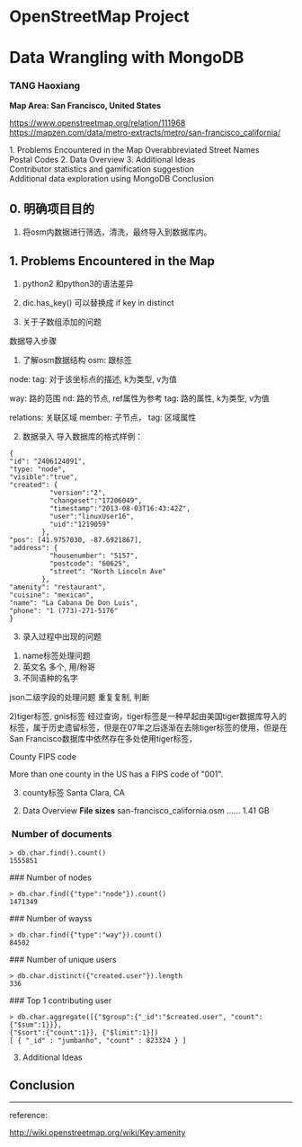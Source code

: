 # OpenStreetMap Project
# Data Wrangling with MongoDB
### TANG Haoxiang

**Map Area: San Francisco, United States**

https://www.openstreetmap.org/relation/111968
https://mapzen.com/data/metro-extracts/metro/san-francisco_california/

1. Problems Encountered in the Map
    Over­abbreviated Street Names
    Postal Codes
2. Data Overview
3. Additional Ideas
    Contributor statistics and gamification suggestion
    Additional data exploration using MongoDB
    Conclusion

## 0. 明确项目目的

1) 将osm内数据进行筛选，清洗，最终导入到数据库内。


## 1. Problems Encountered in the Map
1. python2 和python3的语法差异
1. dic.has_key()
可以替换成 if key in distinct

2. 关于子数组添加的问题



数据导入步骤
1. 了解osm数据结构
osm: 跟标签

node:
    tag: 对于该坐标点的描述, k为类型, v为值

way: 路的范围
    nd: 路的节点, ref属性为参考
    tag: 路的属性, k为类型, v为值

relations: 关联区域
    member: 子节点，
    tag: 区域属性

2. 数据录入
导入数据库的格式样例：
```
{
"id": "2406124091",
"type: "node",
"visible":"true",
"created": {
          "version":"2",
          "changeset":"17206049",
          "timestamp":"2013-08-03T16:43:42Z",
          "user":"linuxUser16",
          "uid":"1219059"
        },
"pos": [41.9757030, -87.6921867],
"address": {
          "housenumber": "5157",
          "postcode": "60625",
          "street": "North Lincoln Ave"
        },
"amenity": "restaurant",
"cuisine": "mexican",
"name": "La Cabana De Don Luis",
"phone": "1 (773)-271-5176"
}
```

3. 录入过程中出现的问题
1) name标签处理问题
1) 英文名 多个, 用/粉哥
2) 不同语种的名字

json二级字段的处理问题
重复复制, 判断

2)tiger标签, gnis标签
经过查询，tiger标签是一种早起由美国tiger数据库导入的标签，属于历史遗留标签，但是在07年之后逐渐在去除tiger标签的使用，但是在San Francisco数据库中依然存在多处使用tiger标签，

County FIPS code

More than one county in the US has a FIPS code of "001".

3) county标签
Santa Clara, CA

<tag k="addr:city" v="San Francisco" />
<tag k="addr:state" v="CA" />

<tag k="addr:state" v="ca" />


2. Data Overview
**File sizes**
san-francisco_california.osm ...... 1.41 GB

###  Number of documents
```
> db.char.find().count()
1555851
```
### Number of nodes
```
> db.char.find({"type":"node"}).count()
1471349
```
### Number of wayss
```
> db.char.find({"type":"way"}).count()
84502
```
### Number of unique users
```
> db.char.distinct({"created.user"}).length
336
```
### Top 1 contributing user
```
> db.char.aggregate([{"$group":{"_id":"$created.user", "count":{"$sum":1}}},
{"$sort":{"count":1}}, {"$limit":1}])
[ { "_id" : "jumbanho", "count" : 823324 } ]
```

3. Additional Ideas


## Conclusion


---
reference:

http://wiki.openstreetmap.org/wiki/Key:amenity
